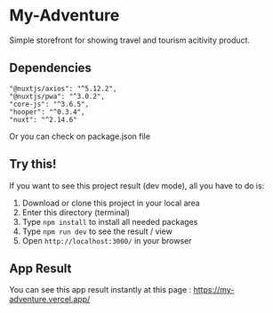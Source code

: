 # My-Adventure

Simple storefront for showing travel and tourism acitivity product.

## Dependencies
```
"@nuxtjs/axios": "^5.12.2",
"@nuxtjs/pwa": "^3.0.2",
"core-js": "^3.6.5",
"hooper": "^0.3.4",
"nuxt": "^2.14.6"
```
Or you can check on package.json file

## Try this!
If you want to see this project result (dev mode), all you have to do is:
1. Download or clone this project in your local area
2. Enter this directory (terminal)
3. Type `npm install` to install all needed packages
4. Type `npm run dev` to see the result / view
5. Open `http://localhost:3000/` in your browser

## App Result
You can see this app result instantly at this page : https://my-adventure.vercel.app/
